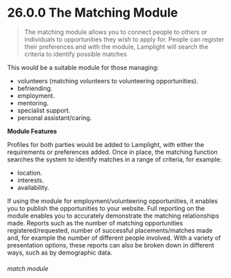 # 26.0.0 The Matching Module

> The matching module allows you to connect people to others or individuals to opportunities they wish to apply for. People can register their preferences and with the module, Lamplight will search the criteria to identify possible matches

This would be a suitable module for those managing: 
- volunteers (matching volunteers to volunteering opportunities).
- befriending.
- employment.
- mentoring.
- specialist support.
- personal assistant/caring.

**Module Features**

Profiles for both parties would be added to Lamplight, with either the requirements or preferences added. Once in place, the matching function searches the system to identify matches in a range of criteria, for example:
- location.
- interests.
- availability.

If using the module for employment/volunteering opportunities, it enables you to publish the opportunities to your website.
Full reporting on the module enables you to accurately demonstrate the matching relationships made. Reports such as the number of matching opportunities registered/requested, number of successful placements/matches made and, for example the number of different people involved. With a variety of presentation options, these reports can also be broken down in different ways, such as by demographic data. 


###### match module
